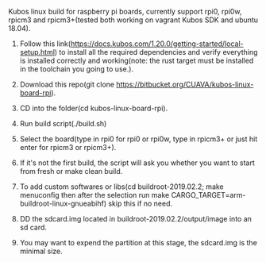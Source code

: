Kubos linux build for raspberry pi boards, currently support rpi0, rpi0w, rpicm3 and rpicm3+(tested both working on vagrant Kubos SDK and ubuntu 18.04).

1. Follow this link(https://docs.kubos.com/1.20.0/getting-started/local-setup.html) to install all the required dependencies and verify everything is installed correctly and working(note: the rust target must be installed in the toolchain you going to use.).

2. Download this repo(git clone https://bitbucket.org/CUAVA/kubos-linux-board-rpi).

3. CD into the folder(cd kubos-linux-board-rpi).

4. Run build script(./build.sh)

5. Select the board(type in rpi0 for rpi0 or rpi0w, type in rpicm3+ or just hit enter for rpicm3 or rpicm3+).

6. If it's not the first build, the script will ask you whether you want to start from fresh or make clean build.

7. To add custom softwares or libs(cd buildroot-2019.02.2; make menuconfig then after the selection run make CARGO_TARGET=arm-buildroot-linux-gnueabihf) skip this if no need.

8. DD the sdcard.img located in buildroot-2019.02.2/output/image into an sd card.

9. You may want to expend the partition at this stage, the sdcard.img is the minimal size.